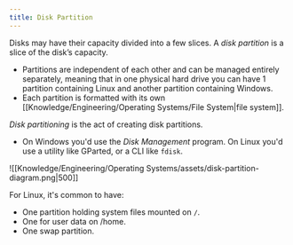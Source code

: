 ```yaml
---
title: Disk Partition
---
```


Disks may have their capacity divided into a few slices. A *disk partition* is a slice of the disk’s capacity.
- Partitions are independent of each other and can be managed entirely separately, meaning that in one physical hard drive you can have 1 partition containing Linux and another partition containing Windows. 
- Each partition is formatted with its own [[Knowledge/Engineering/Operating Systems/File System|file system]].

*Disk partitioning* is the act of creating disk partitions.
- On Windows you'd use the *Disk Management* program. On Linux you'd use a utility like GParted, or a CLI like `fdisk`.

![[Knowledge/Engineering/Operating Systems/assets/disk-partition-diagram.png|500]]

For Linux, it's common to have:
- One partition holding system files mounted on `/`.
- One for user data on /home.
- One swap partition.
